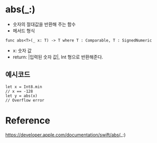 # abs(_:)
- 숫자의 절대값을 반환해 주는 함수
- 메서드 형식

~~~
func abs<T>(_ x: T) -> T where T : Comparable, T : SignedNumeric
~~~

- x: 숫자 값
- return: |입력된 숫자 값|, Int 형으로 반환해준다.

## 예시코드

~~~
let x = Int8.min
// x == -128
let y = abs(x)
// Overflow error
~~~

# Reference
https://developer.apple.com/documentation/swift/abs(_:)  